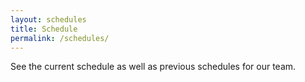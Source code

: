 ```yaml
---
layout: schedules
title: Schedule
permalink: /schedules/
---
```

See the current schedule as well as previous schedules for our team.